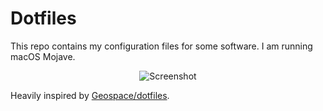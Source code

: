 # Dotfiles

This repo contains my configuration files for some software. I am running macOS Mojave.

<p align="center">
  <img src="screenshot.png" alt="Screenshot">
</p>

Heavily inspired by [Geospace/dotfiles](https://github.com/Geospace/dotfiles).